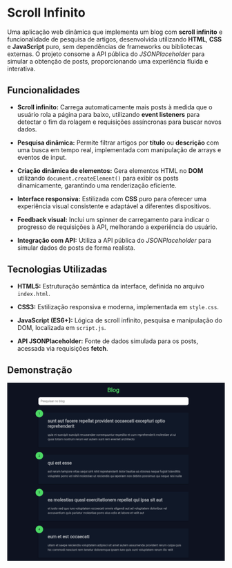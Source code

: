 # Scroll Infinito

Uma aplicação web dinâmica que implementa um blog com **scroll infinito** e funcionalidade de pesquisa de artigos, desenvolvida utilizando **HTML**, **CSS** e **JavaScript** puro, sem dependências de frameworks ou bibliotecas externas. O projeto consome a API pública do _JSONPlaceholder_ para simular a obtenção de posts, proporcionando uma experiência fluida e interativa.

## Funcionalidades

- **Scroll infinito:** Carrega automaticamente mais posts à medida que o usuário rola a página para baixo, utilizando **event listeners** para detectar o fim da rolagem e requisições assíncronas para buscar novos dados.

- **Pesquisa dinâmica:** Permite filtrar artigos por **título** ou **descrição** com uma busca em tempo real, implementada com manipulação de arrays e eventos de input.

- **Criação dinâmica de elementos:** Gera elementos HTML no **DOM** utilizando `document.createElement()` para exibir os posts dinamicamente, garantindo uma renderização eficiente.

- **Interface responsiva:** Estilizada com **CSS** puro para oferecer uma experiência visual consistente e adaptável a diferentes dispositivos.

- **Feedback visual:** Inclui um spinner de carregamento para indicar o progresso de requisições à API, melhorando a experiência do usuário.

- **Integração com API:** Utiliza a API pública do _JSONPlaceholder_ para simular dados de posts de forma realista.

## Tecnologias Utilizadas

- **HTML5:** Estruturação semântica da interface, definida no arquivo `index.html`.

- **CSS3:** Estilização responsiva e moderna, implementada em `style.css`.

- **JavaScript (ES6+):** Lógica de scroll infinito, pesquisa e manipulação do DOM, localizada em `script.js`.

- **API JSONPlaceholder:** Fonte de dados simulada para os posts, acessada via requisições **fetch**.

## Demonstração

<p align="center">
  <img src="./assets/demo.png" alt="Demonstração do Projeto" />
</p>

